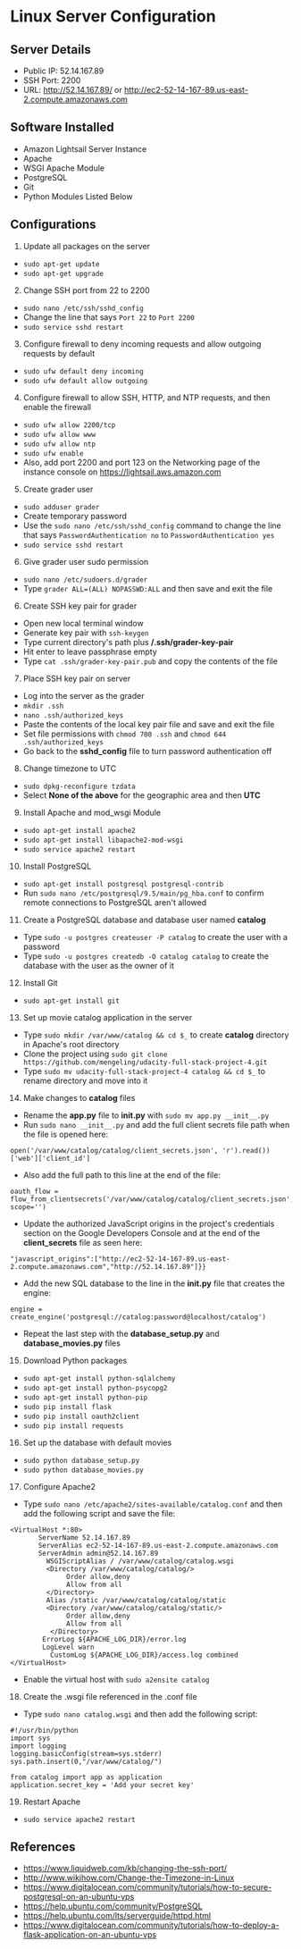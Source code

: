 # Linux Server Configuration

## Server Details
* Public IP: 52.14.167.89
* SSH Port: 2200
* URL: http://52.14.167.89/ or http://ec2-52-14-167-89.us-east-2.compute.amazonaws.com

## Software Installed
* Amazon Lightsail Server Instance
* Apache
* WSGI Apache Module
* PostgreSQL
* Git
* Python Modules Listed Below

## Configurations
1. Update all packages on the server
  * `sudo apt-get update`
  * `sudo apt-get upgrade`
2. Change SSH port from 22 to 2200
  * `sudo nano /etc/ssh/sshd_config`
  * Change the line that says `Port 22` to `Port 2200`
  * `sudo service sshd restart`
3. Configure firewall to deny incoming requests and allow outgoing requests by default
  * `sudo ufw default deny incoming`
  * `sudo ufw default allow outgoing`
4. Configure firewall to allow SSH, HTTP, and NTP requests, and then enable the firewall
  * `sudo ufw allow 2200/tcp`
  * `sudo ufw allow www`
  * `sudo ufw allow ntp`
  * `sudo ufw enable`
  * Also, add port 2200 and port 123 on the Networking page of the instance console on https://lightsail.aws.amazon.com
5. Create grader user
  * `sudo adduser grader`
  * Create temporary password
  * Use the `sudo nano /etc/ssh/sshd_config` command to change the line that says `PasswordAuthentication no` to `PasswordAuthentication yes`
  * `sudo service sshd restart`
6. Give grader user sudo permission
  * `sudo nano /etc/sudoers.d/grader`
  * Type `grader ALL=(ALL) NOPASSWD:ALL` and then save and exit the file
6. Create SSH key pair for grader
  * Open new local terminal window
  * Generate key pair with `ssh-keygen`
  * Type current directory's path plus **/.ssh/grader-key-pair**
  * Hit enter to leave passphrase empty
  * Type `cat .ssh/grader-key-pair.pub` and copy the contents of the file
7. Place SSH key pair on server
  * Log into the server as the grader
  * `mkdir .ssh`
  * `nano .ssh/authorized_keys`
  * Paste the contents of the local key pair file and save and exit the file
  * Set file permissions with `chmod 700 .ssh` and `chmod 644 .ssh/authorized_keys`
  * Go back to the **sshd_config** file to turn password authentication off
8. Change timezone to UTC
  * `sudo dpkg-reconfigure tzdata`
  * Select **None of the above** for the geographic area and then **UTC**
9. Install Apache and mod_wsgi Module
  * `sudo apt-get install apache2`
  * `sudo apt-get install libapache2-mod-wsgi`
  * `sudo service apache2 restart`
10. Install PostgreSQL
  * `sudo apt-get install postgresql postgresql-contrib`
  * Run `sudo nano /etc/postgresql/9.5/main/pg_hba.conf` to confirm remote connections to PostgreSQL aren't allowed
11. Create a PostgreSQL database and database user named **catalog**
  * Type `sudo -u postgres createuser -P catalog` to create the user with a password
  * Type `sudo -u postgres createdb -O catalog catalog` to create the database with the user as the owner of it
12. Install Git
  * `sudo apt-get install git`
13. Set up movie catalog application in the server
  * Type `sudo mkdir /var/www/catalog && cd $_` to create **catalog** directory in Apache's root directory
  * Clone the project using `sudo git clone https://github.com/mengeling/udacity-full-stack-project-4.git`
  * Type `sudo mv udacity-full-stack-project-4 catalog && cd $_` to rename directory and move into it
14. Make changes to **catalog** files
  * Rename the **app.py** file to **__init__.py** with `sudo mv app.py __init__.py`
  * Run `sudo nano __init__.py` and add the full client secrets file path when the file is opened here:
  ```
  open('/var/www/catalog/catalog/client_secrets.json', 'r').read())['web']['client_id']
  ```
  * Also add the full path to this line at the end of the file:
  ```
  oauth_flow = flow_from_clientsecrets('/var/www/catalog/catalog/client_secrets.json', scope='')
  ```
  * Update the authorized JavaScript origins in the project's credentials section on the Google Developers Console and at the end of the **client_secrets** file as seen here:
  ```
  "javascript_origins":["http://ec2-52-14-167-89.us-east-2.compute.amazonaws.com","http://52.14.167.89"]}}
  ```
  * Add the new SQL database to the line in the **__init__.py** file that creates the engine:
  ```
  engine = create_engine('postgresql://catalog:password@localhost/catalog')
  ```
  * Repeat the last step with the **database_setup.py** and **database_movies.py** files
15. Download Python packages
  * `sudo apt-get install python-sqlalchemy`
  * `sudo apt-get install python-psycopg2`
  * `sudo apt-get install python-pip`
  * `sudo pip install flask`
  * `sudo pip install oauth2client`
  * `sudo pip install requests`
16. Set up the database with default movies
  * `sudo python database_setup.py`
  * `sudo python database_movies.py`
17. Configure Apache2
  * Type `sudo nano /etc/apache2/sites-available/catalog.conf` and then add the following script and save the file:
  ```
  <VirtualHost *:80>
         ServerName 52.14.167.89
         ServerAlias ec2-52-14-167-89.us-east-2.compute.amazonaws.com
         ServerAdmin admin@52.14.167.89
	       WSGIScriptAlias / /var/www/catalog/catalog.wsgi
	       <Directory /var/www/catalog/catalog/>
		        Order allow,deny
		        Allow from all
	       </Directory>
	       Alias /static /var/www/catalog/catalog/static
	       <Directory /var/www/catalog/catalog/static/>
		        Order allow,deny
		        Allow from all
	        </Directory>
          ErrorLog ${APACHE_LOG_DIR}/error.log
          LogLevel warn
	        CustomLog ${APACHE_LOG_DIR}/access.log combined
  </VirtualHost>
  ```
  * Enable the virtual host with `sudo a2ensite catalog`
18. Create the .wsgi file referenced in the .conf file
  * Type `sudo nano catalog.wsgi` and then add the following script:
  ```
  #!/usr/bin/python
  import sys
  import logging
  logging.basicConfig(stream=sys.stderr)
  sys.path.insert(0,"/var/www/catalog/")

  from catalog import app as application
  application.secret_key = 'Add your secret key'
  ```
19. Restart Apache
  * `sudo service apache2 restart`

## References
* https://www.liquidweb.com/kb/changing-the-ssh-port/
* http://www.wikihow.com/Change-the-Timezone-in-Linux
* https://www.digitalocean.com/community/tutorials/how-to-secure-postgresql-on-an-ubuntu-vps
* https://help.ubuntu.com/community/PostgreSQL
* https://help.ubuntu.com/lts/serverguide/httpd.html
* https://www.digitalocean.com/community/tutorials/how-to-deploy-a-flask-application-on-an-ubuntu-vps
